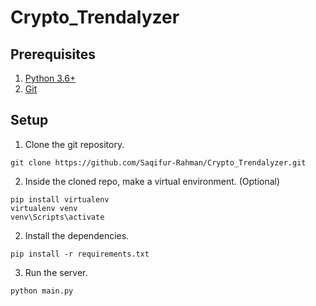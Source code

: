 # Crypto_Trendalyzer

## Prerequisites
1. [Python 3.6+](https://www.python.org/downloads/)
2. [Git](https://git-scm.com/downloads)

## Setup
1. Clone the git repository.
```
git clone https://github.com/Saqifur-Rahman/Crypto_Trendalyzer.git
```

2. Inside the cloned repo, make a virtual environment. (Optional)
```
pip install virtualenv
virtualenv venv
venv\Scripts\activate
```

2. Install the dependencies.
```
pip install -r requirements.txt
```

3. Run the server.
```
python main.py
```